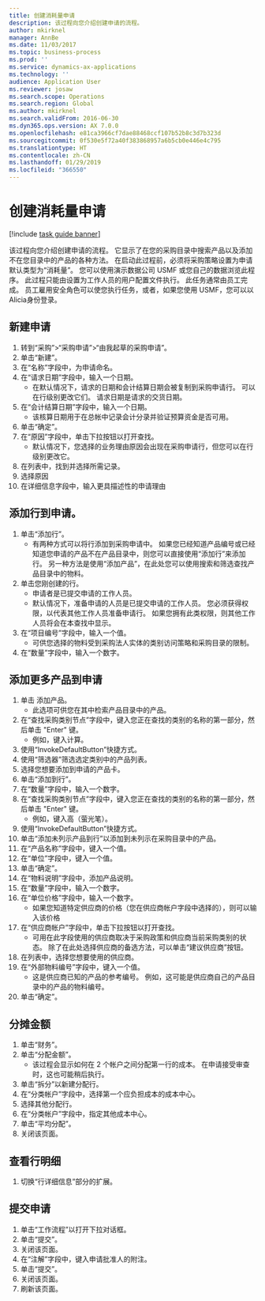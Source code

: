 ```yaml
---
title: 创建消耗量申请
description: 该过程向您介绍创建申请的流程。
author: mkirknel
manager: AnnBe
ms.date: 11/03/2017
ms.topic: business-process
ms.prod: ''
ms.service: dynamics-ax-applications
ms.technology: ''
audience: Application User
ms.reviewer: josaw
ms.search.scope: Operations
ms.search.region: Global
ms.author: mkirknel
ms.search.validFrom: 2016-06-30
ms.dyn365.ops.version: AX 7.0.0
ms.openlocfilehash: e81ca3966cf7dae88468ccf107b52b8c3d7b323d
ms.sourcegitcommit: 0f530e5f72a40f383868957a6b5cb0e446e4c795
ms.translationtype: HT
ms.contentlocale: zh-CN
ms.lasthandoff: 01/29/2019
ms.locfileid: "366550"
---
```

# <a name="create-a-requisition-for-consumption"></a>创建消耗量申请

[!include [task guide banner](../../includes/task-guide-banner.md)]

该过程向您介绍创建申请的流程。 它显示了在您的采购目录中搜索产品以及添加不在您目录中的产品的各种方法。 在启动此过程前，必须将采购策略设置为申请默认类型为“消耗量”。 您可以使用演示数据公司 USMF 或您自己的数据浏览此程序。 此过程只能由设置为工作人员的用户配置文件执行。  此任务通常由员工完成。 员工雇用安全角色可以使您执行任务，或者，如果您使用 USMF，您可以以Alicia身份登录。


## <a name="create-a-new-requisition"></a>新建申请
1. 转到“采购”>“采购申请”>“由我起草的采购申请”。
2. 单击“新建”。
3. 在“名称”字段中，为申请命名。
4. 在“请求日期”字段中，输入一个日期。
    * 在默认情况下，请求的日期和会计结算日期会被复制到采购申请行。 可以在行级别更改它们。 请求日期是请求的交货日期。  
5. 在“会计结算日期”字段中，输入一个日期。
    * 该核算日期用于在总帐中记录会计分录并验证预算资金是否可用。  
6. 单击“确定”。
7. 在“原因”字段中，单击下拉按钮以打开查找。
    * 默认情况下，您选择的业务理由原因会出现在采购申请行，但您可以在行级别更改它。    
8. 在列表中，找到并选择所需记录。
9. 选择原因
10. 在详细信息字段中，输入更具描述性的申请理由

## <a name="add-a-line-to-the-requisition"></a>添加行到申请。
1. 单击“添加行”。
    * 有两种方式可以将行添加到采购申请中。 如果您已经知道产品编号或已经知道您申请的产品不在产品目录中，则您可以直接使用“添加行”来添加行。 另一种方法是使用“添加产品”，在此处您可以使用搜索和筛选查找产品目录中的物料。    
2. 单击您刚创建的行。
    * 申请者是已提交申请的工作人员。   
    * 默认情况下，准备申请的人员是已提交申请的工作人员。 您必须获得权限，以代表其他工作人员准备申请行。 如果您拥有此类权限，则其他工作人员将会在本查找中显示。  
3. 在“项目编号”字段中，输入一个值。
    * 可供您选择的物料受到采购法人实体的类别访问策略和采购目录的限制。   
4. 在“数量”字段中，输入一个数字。

## <a name="add-more-products-to-the-requisition"></a>添加更多产品到申请
1. 单击 添加产品。
    * 此选项可供您在其中检索产品目录中的产品。    
2. 在“查找采购类别节点”字段中，键入您正在查找的类别的名称的第一部分，然后单击 "Enter" 键。
    * 例如，键入计算。  
3. 使用“InvokeDefaultButton”快捷方式。
4. 使用“筛选器”筛选选定类别中的产品列表。
5. 选择您想要添加到申请的产品卡。
6. 单击“添加到行”。
7. 在“数量”字段中，输入一个数字。
8. 在“查找采购类别节点”字段中，键入您正在查找的类别的名称的第一部分，然后单击 "Enter" 键。
    * 例如，键入高（萤光笔）。  
9. 使用“InvokeDefaultButton”快捷方式。
10. 单击“添加未列示产品到行”以添加到未列示在采购目录中的产品。
11. 在“产品名称”字段中，键入一个值。
12. 在“单位”字段中，键入一个值。
13. 单击“确定”。
14. 在“物料说明”字段中，添加产品说明。
15. 在“数量”字段中，输入一个数字。
16. 在“单位价格”字段中，输入一个数字。
    * 如果您知道特定供应商的价格（您在供应商帐户字段中选择的），则可以输入该价格   
17. 在“供应商帐户”字段中，单击下拉按钮以打开查找。
    * 可用在此字段使用的供应商取决于采购政策和供应商当前采购类别的状态。 除了在此处选择供应商的备选方法，可以单击“建议供应商”按钮。    
18. 在列表中，选择您想要使用的供应商。
19. 在“外部物料编号”字段中，键入一个值。
    * 这是供应商已知的产品的参考编号。 例如，这可能是供应商自己的产品目录中的产品的物料编号。  
20. 单击“确定”。

## <a name="distribute-amounts"></a>分摊金额
1. 单击“财务”。
2. 单击“分配金额”。
    * 该过程会显示如何在 2 个帐户之间分配第一行的成本。 在申请接受审查时，这也可能稍后执行。  
3. 单击“拆分”以新建分配行。
4. 在“分类帐户”字段中，选择第一个应负担成本的成本中心。
5. 选择其他分配行。
6. 在“分类帐户”字段中，指定其他成本中心。
7. 单击“平均分配”。
8. 关闭该页面。

## <a name="view-line-details"></a>查看行明细
1. 切换“行详细信息”部分的扩展。

## <a name="submit-the-requisition"></a>提交申请
1. 单击“工作流程”以打开下拉对话框。
2. 单击“提交”。
3. 关闭该页面。
4. 在“注解”字段中，键入申请批准人的附注。
5. 单击“提交”。
6. 关闭该页面。
7. 刷新该页面。

